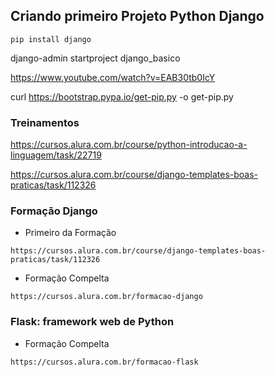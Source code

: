 ## Criando primeiro Projeto Python Django

```
pip install django
```
django-admin startproject django_basico

https://www.youtube.com/watch?v=EAB30tb0IcY

curl https://bootstrap.pypa.io/get-pip.py -o get-pip.py


### Treinamentos

https://cursos.alura.com.br/course/python-introducao-a-linguagem/task/22719

https://cursos.alura.com.br/course/django-templates-boas-praticas/task/112326

### Formação Django

* Primeiro da Formação
```
https://cursos.alura.com.br/course/django-templates-boas-praticas/task/112326
```

* Formação Compelta
```
https://cursos.alura.com.br/formacao-django
```

### Flask: framework web de Python

* Formação Compelta
```
https://cursos.alura.com.br/formacao-flask
```